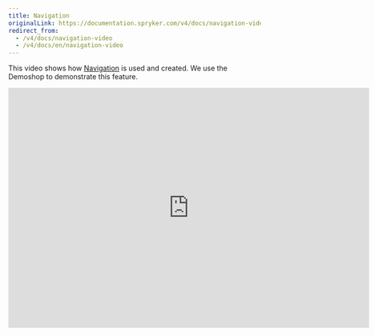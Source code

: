 ```yaml
---
title: Navigation
originalLink: https://documentation.spryker.com/v4/docs/navigation-video
redirect_from:
  - /v4/docs/navigation-video
  - /v4/docs/en/navigation-video
---
```


This video shows how [Navigation](/docs/scos/dev/features/202001.0/navigation/navigation.html) is used and created. We use the Demoshop to demonstrate this feature.

<iframe src="https://fast.wistia.net/embed/iframe/anlwttuexm" title="Navigation" allowtransparency="true" frameborder="0" scrolling="no" class="wistia_embed" name="wistia_embed" allowfullscreen="0" mozallowfullscreen="0" webkitallowfullscreen="0" oallowfullscreen="0" msallowfullscreen="0" width="720" height="480"></iframe>
